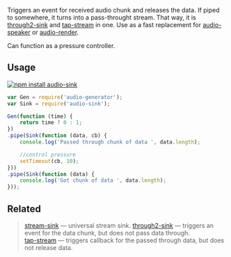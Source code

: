 Triggers an event for received audio chunk and releases the data. If piped to somewhere, it turns into a pass-throught stream. That way, it is [through2-sink](https://www.npmjs.com/package/through2-sink) and [tap-stream](https://www.npmjs.com/package/tap-stream) in one. Use as a fast replacement for [audio-speaker](https://npmjs.org/package/audio-speaker) or [audio-render](https://npmjs.org/package/audio-render).

Can function as a pressure controller.

## Usage

[![npm install audio-sink](https://nodei.co/npm/audio-sink.png?mini=true)](https://npmjs.org/package/audio-sink/)

```js
var Gen = require('audio-generator');
var Sink = require('audio-sink');

Gen(function (time) {
	return time ? 0 : 1;
})
.pipe(Sink(function (data, cb) {
	console.log('Passed through chunk of data ', data.length);

	//control pressure
	setTimeout(cb, 10);
}))
.pipe(Sink(function (data) {
	console.log('Got chunk of data ', data.length);
}));
```

## Related

> [stream-sink](https://www.npmjs.com/package/stream-sink) — universal stream sink.
> [through2-sink](https://www.npmjs.com/package/through2-sink) — triggers an event for the data chunk, but does not pass data through.<br/>
> [tap-stream](https://www.npmjs.com/package/tap-stream) — triggers callback for the passed through data, but does not release data.